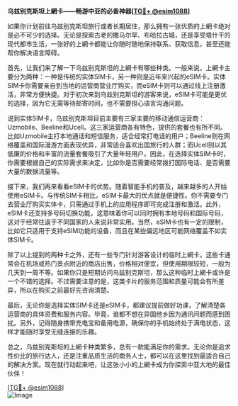 **乌兹别克斯坦上網卡——畅游中亚的必备神器[[TG💪+ @esim1088](https://t.me/s/esim1088)]**

如果你计划前往乌兹别克斯坦旅行或者长期居住，那么拥有一张优质的上網卡绝对是必不可少的选择。无论是探索古老的撒马尔罕、布哈拉古城，还是享受塔什干的现代都市生活，一张好的上網卡都能让你随时随地保持联系、获取信息，甚至还能帮你解决语言障碍。

首先，让我们来了解一下乌兹别克斯坦的上網卡有哪些种类。一般来说，上網卡主要分为两种：一种是传统的实体SIM卡，另一种则是近年来兴起的eSIM卡。实体SIM卡你需要亲自到当地的运营商营业厅购买，而eSIM卡则可以通过线上注册激活，非常方便快捷。对于初次来到乌兹别克斯坦的游客来说，eSIM卡可能是更优的选择，因为它无需等待邮寄时间，也不需要担心语言沟通问题。

说到实体SIM卡，乌兹别克斯坦目前主要有三家主要的移动通信运营商：Uzmobile、Beeline和Ucell。这三家运营商各有特色，提供的套餐也有所不同。比如Uzmobile主打本地通话和短信服务，适合经常打电话的用户；Beeline则在网络覆盖和国际漫游方面表现优异，非常适合喜欢出国旅行的人群；而Ucell则以其低廉的价格和丰富的流量套餐吸引了大量年轻用户。因此，在选择实体SIM卡时，你需要根据自己的实际需求来决定，比如你是否需要经常拨打国际电话、是否需要大量的数据流量等。

接下来，我们再来看看eSIM卡的优势。随着智能手机的普及，越来越多的人开始使用eSIM卡。与传统SIM卡相比，eSIM卡最大的优点就是便捷性。你不需要专门去营业厅购买实体卡，只需通过手机上的应用程序即可完成注册和激活。此外，eSIM卡还支持多号码切换功能，这意味着你可以同时拥有本地号码和国际号码，这对于经常往返于不同国家的人来说非常实用。当然，eSIM卡也有一定的限制，比如它只适用于支持eSIM功能的设备，而且在某些偏远地区可能网络覆盖不如实体SIM卡。

除了以上提到的两种卡之外，还有一些专门针对游客设计的临时上網卡。这些卡通常会在机场或热门景点附近的商店出售，价格相对便宜，但使用期限较短，一般为几天到一周不等。如果你只是短期访问乌兹别克斯坦，那么这种临时上網卡或许是一个不错的选择。不过需要注意的是，这类卡片的服务范围和质量可能会有所差异，所以在购买之前最好先咨询清楚。

最后，无论你是选择实体SIM卡还是eSIM卡，都建议提前做好功课，了解清楚各运营商的具体资费和服务内容。毕竟，谁都不想在异国他乡因为通讯问题而感到困扰。另外，记得随身携带充电宝和备用电源，确保你的手机始终处于满电状态，这样才能随时享受无缝连接的乐趣。

总之，乌兹别克斯坦的上網卡种类繁多，总有一款能满足你的需求。无论你是追求性价比的旅行达人，还是注重品质生活的商务人士，都可以在这里找到最适合自己的解决方案。现在就行动起来吧，让这张小小的上網卡成为你探索中亚大地的最佳伙伴！

[[TG💪+ @esim1088](https://t.me/s/esim1088)]  
![Image](https://i.postimg.cc/4NQfJmqS/Snipaste-2025-05-13-00-14-12.png)